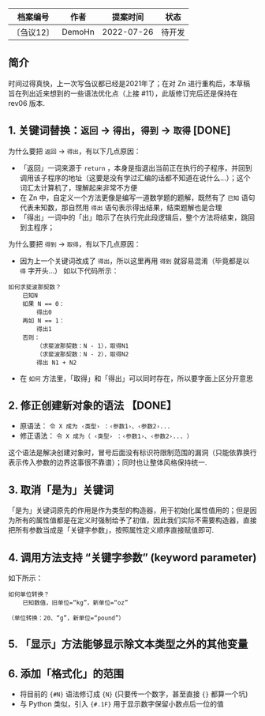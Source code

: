 | 档案编号| 作者| 提案时间 | 状态 |
|:----:|:----:|:----:|:----:|
|〔刍议12〕| DemoHn | 2022-07-26 | 待开发 |

## 简介

时间过得真快，上一次写刍议都已经是2021年了；在对 Zn 进行重构后，本草稿旨在列出近来想到的一些语法优化点（上接 #11），此版修订完后还是保持在 rev06 版本.

## 1. 关键词替换：`返回` -> `得出`，`得到` -> `取得` [DONE]

为什么要把 `返回` -> `得出`，有以下几点原因：
  - 「返回」一词来源于 `return` ，本身是指退出当前正在执行的子程序，并回到调用该子程序的地址（这要是没有学过汇编的话都不知道在说什么...）；这个词汇太计算机了，理解起来非常不方便
  - 在 Zn 中，自定义一个方法更像是编写一道数学题的题解，既然有了 `已知` 语句代表未知数，那自然用 `得出` 语句表示得出结果，结束题解也是合理
  - 「得出」一词中的「出」暗示了在执行完此段逻辑后，整个方法将结束，跳回到主程序；

为什么要把 `得到` -> `取得`，有以下几点原因：
  - 因为上一个关键词改成了 `得出`，所以这里再用 `得到` 就容易混淆（毕竟都是以 `得` 字开头...） 
  如以下代码所示：

```zn
如何求斐波那契数？
    已知N
    如果 N == 0：
        得出0
    再如 N == 1：
        得出1
    否则：        
        （求斐波那契数：N - 1），取得N1
        （求斐波那契数：N - 2），取得N2        
        得出 N1 + N2
```

  - 在 `如何` 方法里，「取得」和「得出」可以同时存在，所以要字面上区分开意思
 
## 2. 修正创建新对象的语法 【DONE】

- 原语法： `令 X 成为 ‹类型› ：‹参数1›、‹参数2›...`
- 修正语法： `令 X 成为（ ‹类型› ：‹参数1›、‹参数2›... ）`

这个语法是解决创建对象时，冒号后面没有标识符限制范围的漏洞（只能依靠换行表示传入参数的边界这事很不靠谱）；同时也让整体风格保持统一.

## 3. 取消「是为」关键词

「是为」关键词原先的作用是作为类型的构造器，用于初始化属性值用的；但是因为所有的属性值都是在定义时强制给予了初值，因此我们实际不需要构造器，直接把所有参数当成是「关键字参数」，按照属性定义顺序直接赋值即可.

## 4. 调用方法支持 “关键字参数” (keyword parameter)


如下所示：

```zn
如何单位转换？
    已知数值，旧单位=“kg”，新单位=“oz”

（单位转换：20、“g”，新单位=“pound”）
```

## 5. 「显示」方法能够显示除文本类型之外的其他变量

## 6. 添加「格式化」的范围

  - 将目前的 `{#N}` 语法修订成 `{N}` (只要传一个数字，甚至直接 `{}` 都算一个坑)
  - 与 Python 类似，引入 `{#.1F}` 用于显示数字保留小数点后一位的值